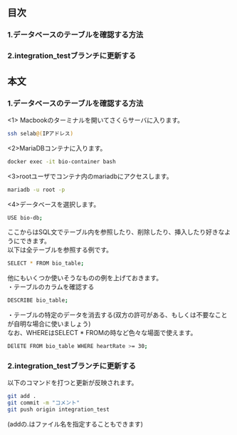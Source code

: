 ## 目次
### 1.データベースのテーブルを確認する方法
### 2.integration_testブランチに更新する

## 本文
### 1.データベースのテーブルを確認する方法

<1> Macbookのターミナルを開いてさくらサーバに入ります。

```sh
ssh selab@(IPアドレス)
```

<2>MariaDBコンテナに入ります。

```sh
docker exec -it bio-container bash
```

<3>rootユーザでコンテナ内のmariadbにアクセスします。

```sh
mariadb -u root -p
```

<4>データベースを選択します。

```sh
USE bio-db;
```

ここからはSQL文でテーブル内を参照したり、削除したり、挿入したり好きなようにできます。<br>
以下は全テーブルを参照する例です。

```sh
SELECT * FROM bio_table;
```

他にもいくつか使いそうなものの例を上げておきます。<br>
・テーブルのカラムを確認する

```sh
DESCRIBE bio_table;
```

・テーブルの特定のデータを消去する(双方の許可がある、もしくは不要なことが自明な場合に使いましょう)<br>
なお、WHEREはSELECT * FROMの時など色々な場面で使えます。

```sh
DElETE FROM bio_table WHERE heartRate >= 30;
```

### 2.integration_testブランチに更新する
以下のコマンドを打つと更新が反映されます。

```sh
git add .
git commit -m "コメント"
git push origin integration_test
```

(addの.はファイル名を指定することもできます)
